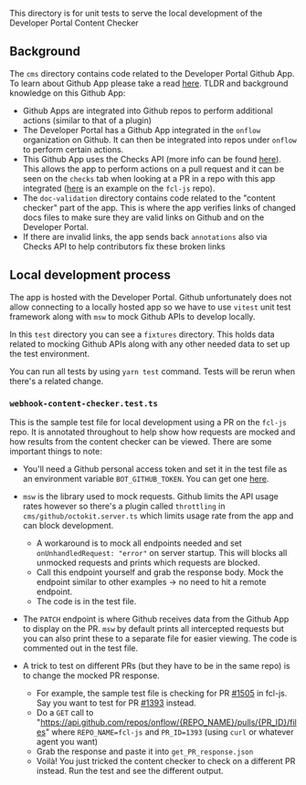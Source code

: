 This directory is for unit tests to serve the local development of the Developer Portal Content Checker

## Background

The `cms` directory contains code related to the Developer Portal Github App. To learn about Github App please take a read [here](https://docs.github.com/en/developers/apps/getting-started-with-apps/about-apps). TLDR and background knowledge on this Github App:

- Github Apps are integrated into Github repos to perform additional actions (similar to that of a plugin)
- The Developer Portal has a Github App integrated in the `onflow` organization on Github. It can then be integrated into repos under `onflow` to perform certain actions.
- This Github App uses the Checks API (more info can be found [here](https://docs.github.com/en/rest/guides/getting-started-with-the-checks-api)). This allows the app to perform actions on a pull request and it can be seen on the `checks` tab when looking at a PR in a repo with this app integrated ([here](https://github.com/onflow/fcl-js/pull/1505/checks) is an example on the `fcl-js` repo).
- The `doc-validation` directory contains code related to the "content checker" part of the app. This is where the app verifies links of changed docs files to make sure they are valid links on Github and on the Developer Portal.
- If there are invalid links, the app sends back `annotations` also via Checks API to help contributors fix these broken links

## Local development process

The app is hosted with the Developer Portal. Github unfortunately does not allow connecting to a locally hosted app so we have to use `vitest` unit test framework along with `msw` to mock Github APIs to develop locally.

In this `test` directory you can see a `fixtures` directory. This holds data related to mocking Github APIs along with any other needed data to set up the test environment.

You can run all tests by using `yarn test` command. Tests will be rerun when there's a related change.

### `webhook-content-checker.test.ts`

This is the sample test file for local development using a PR on the `fcl-js` repo. It is annotated throughout to help show how requests are mocked and how results from the content checker can be viewed. There are some important things to note:

- You'll need a Github personal access token and set it in the test file as an environment variable `BOT_GITHUB_TOKEN`. You can get one [here](https://docs.github.com/en/authentication/keeping-your-account-and-data-secure/creating-a-personal-access-token).

- `msw` is the library used to mock requests. Github limits the API usage rates however so there's a plugin called `throttling` in `cms/github/octokit.server.ts` which limits usage rate from the app and can block development.
  - A workaround is to mock all endpoints needed and set `onUnhandledRequest: "error"` on server startup. This will blocks all unmocked requests and prints which requests are blocked.
  - Call this endpoint yourself and grab the response body. Mock the endpoint similar to other examples -> no need to hit a remote endpoint.
  - The code is in the test file.
- The `PATCH` endpoint is where Github receives data from the Github App to display on the PR. `msw` by default prints all intercepted requests but you can also print these to a separate file for easier viewing. The code is commented out in the test file.
- A trick to test on different PRs (but they have to be in the same repo) is to change the mocked PR response.
  - For example, the sample test file is checking for PR [#1505](https://github.com/onflow/fcl-js/pull/1505) in fcl-js. Say you want to test for PR [#1393](https://github.com/onflow/fcl-js/pull/1393) instead.
  - Do a `GET` call to "https://api.github.com/repos/onflow/{REPO_NAME}/pulls/{PR_ID}/files" where `REPO_NAME=fcl-js` and `PR_ID=1393` (using `curl` or whatever agent you want)
  - Grab the response and paste it into `get_PR_response.json`
  - Voilà! You just tricked the content checker to check on a different PR instead. Run the test and see the different output.
